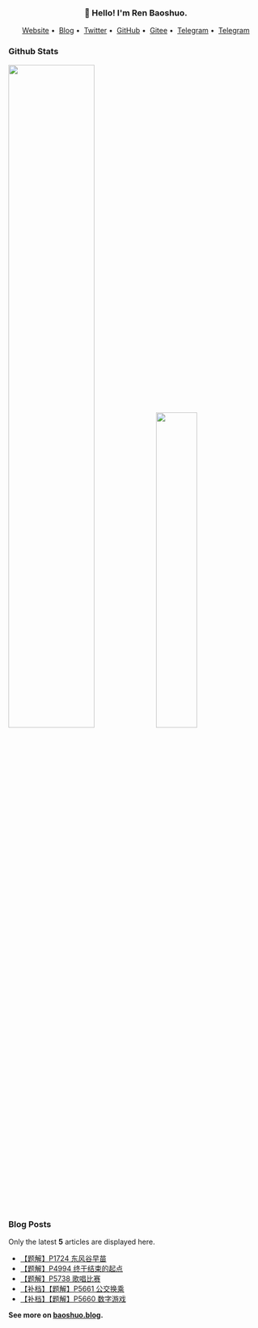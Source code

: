 <h3 align="center">👋 Hello! I'm Ren Baoshuo.</h3>

<p align="center">
<a href="https://baoshuo.ren">Website</a>&nbsp;•&nbsp;
<a href="https://baoshuo.blog">Blog</a>&nbsp;•&nbsp;
<a href="https://twitter.com/renbaoshuo">Twitter</a>&nbsp;•&nbsp;
<a href="https://github.com/renbaoshuo">GitHub</a>&nbsp;•&nbsp;
<a href="https://gitee.com/renbaoshuo">Gitee</a>&nbsp;•&nbsp;
<a href="https://t.me/baoshuo">Telegram</a>&nbsp;•&nbsp;
<a href="https://baoshuo.ren/about.html">Telegram</a>
</p>

<p id="baoshuo-age" align="center" style="display: none;"></p>

### Github Stats

<a href="https://github.com/renbaoshuo"><img src="https://github-readme-stats.vercel.app/api?username=renbaoshuo&show_icons=true&layout=compact&count_private=true&hide_title=true&theme=default" style="width: 58%; max-width: 58%; min-width: 58%;"><img src="https://github-readme-stats.vercel.app/api/top-langs/?username=renbaoshuo&layout=compact&count_private=true&theme=default" style="width: 40%; max-width: 40%; min-width: 40%;"></a>

### Blog Posts

Only the latest **5** articles are displayed here.

<!--START_SECTION:posts-->
* [【题解】P1724 东风谷早苗](https:&#x2F;&#x2F;baoshuo.blog&#x2F;post&#x2F;EwHsEZ4OC&#x2F;)
* [【题解】P4994 终于结束的起点](https:&#x2F;&#x2F;baoshuo.blog&#x2F;post&#x2F;W5RBCnoxs&#x2F;)
* [【题解】P5738 歌唱比赛](https:&#x2F;&#x2F;baoshuo.blog&#x2F;post&#x2F;Fkd_0k863&#x2F;)
* [【补档】【题解】P5661 公交换乘](https:&#x2F;&#x2F;baoshuo.blog&#x2F;post&#x2F;ggJf-YBpY&#x2F;)
* [【补档】【题解】P5660 数字游戏](https:&#x2F;&#x2F;baoshuo.blog&#x2F;post&#x2F;iUlAUUi_B&#x2F;)
<!--END_SECTION:posts-->

**See more on [baoshuo.blog](https://baoshuo.blog).**
